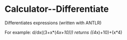 Calculator--Differentiate
=========================
Differentiates expressions (written with ANTLR)

For example: d/dx((3+x*(4*x+10))) returns ((4*x)+10)+(x*4)
